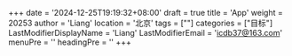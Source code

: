 +++
date = '2024-12-25T19:19:32+08:00'
draft = true
title = 'App'
weight = 20253
author = 'Liang'
location = '北京'
tags = [""]
categories = ["目标"]
LastModifierDisplayName = 'Liang'
LastModifierEmail = 'icdb37@163.com'
menuPre = ''
headingPre = ''
+++
